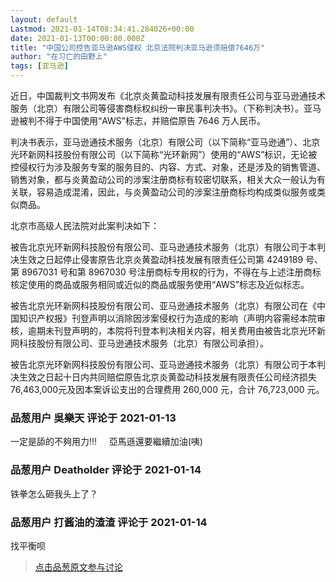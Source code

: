 ```yaml
---
layout: default
Lastmod: 2021-01-14T08:34:41.284026+00:00
date: 2021-01-13T00:00:00.000Z
title: "中国公司控告亚马逊AWS侵权 北京法院判决亚马逊须赔偿7646万"
author: "在习亡的田野上"
tags: [亚马逊]
---
```


近日，中国裁判文书网发布《北京炎黄盈动科技发展有限责任公司与亚马逊通技术服务（北京）有限公司等侵害商标权纠纷一审民事判决书》。（下称判决书）。亚马逊被判不得于中国使用“AWS”标志，并赔偿原告 7646 万人民币。  
  
判决书表示，亚马逊通技术服务（北京）有限公司（以下简称“亚马逊通”）、北京光环新网科技股份有限公司（以下简称“光环新网”）使用的“AWS”标识，无论被控侵权行为涉及服务专案的服务目的、内容、方式、对象，还是涉及的销售管道、销售对象，都与炎黄盈动公司的涉案注册商标有较密切联系，相关大众一般认为有关联，容易造成混淆，因此，与炎黄盈动公司的涉案注册商标均构成类似服务或类似商品。  
  
北京市高级人民法院对此案判决如下：  
  
被告北京光环新网科技股份有限公司、亚马逊通技术服务（北京）有限公司于本判决生效之日起停止侵害原告北京炎黄盈动科技发展有限责任公司第 4249189 号、第 8967031 号和第 8967030 号注册商标专用权的行为，不得在与上述注册商标核定使用的商品或服务相同或近似的商品或服务使用“AWS”标志及近似标志。  
  
被告北京光环新网科技股份有限公司、亚马逊通技术服务（北京）有限公司在《中国知识产权报》刊登声明以消除因涉案侵权行为造成的影响（声明内容需经本院审核，逾期未刊登声明的，本院将刊登本判决相关内容，相关费用由被告北京光环新网科技股份有限公司、亚马逊通技术服务（北京）有限公司承担）。  
  
被告北京光环新网科技股份有限公司、亚马逊通技术服务（北京）有限公司于本判决生效之日起十日内共同赔偿原告北京炎黄盈动科技发展有限责任公司经济损失 76,463,000元及因本案诉讼支出的合理费用 260,000 元，合计 76,723,000 元。

            
### 品葱用户 **吳樂天** 评论于 2021-01-13
        
一定是舔的不夠用力!!!     亞馬遜還要繼續加油(咦)
        


            
### 品葱用户 **Deatholder** 评论于 2021-01-14
        
铁拳怎么砸我头上了？
        


            
### 品葱用户 **打酱油的渣渣** 评论于 2021-01-14
        
找平衡呗
        






> [点击品葱原文参与讨论](https://pincong.rocks/article/28511)


